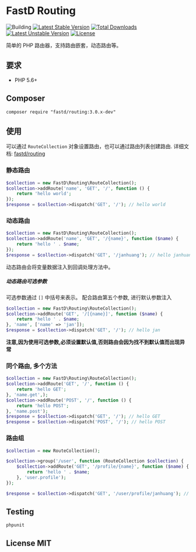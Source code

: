 # FastD Routing

![Building](https://api.travis-ci.org/JanHuang/routing.svg?branch=master)
[![Latest Stable Version](https://poser.pugx.org/fastd/routing/v/stable)](https://packagist.org/packages/fastd/routing) [![Total Downloads](https://poser.pugx.org/fastd/routing/downloads)](https://packagist.org/packages/fastd/routing) [![Latest Unstable Version](https://poser.pugx.org/fastd/routing/v/unstable)](https://packagist.org/packages/fastd/routing) [![License](https://poser.pugx.org/fastd/routing/license)](https://packagist.org/packages/fastd/routing)

简单的 PHP 路由器，支持路由嵌套，动态路由等。

## 要求

* PHP 5.6+

## Composer

```
composer require "fastd/routing:3.0.x-dev"
```

## 使用

可以通过 `RouteCollection` 对象设置路由，也可以通过路由列表创建路由. 详细文档: [fastd/routing](docs/readme.md)

### 静态路由

```php
$collection = new FastD\Routing\RouteCollection();
$collection->addRoute('name', 'GET', '/', function () {
    return 'hello world';
});
$response = $collection->dispatch('GET', '/'); // hello world
```

### 动态路由

```php
$collection = new FastD\Routing\RouteCollection();
$collection->addRoute('name', 'GET', '/{name}', function ($name) {
    return 'hello ' . $name;
});
$response = $collection->dispatch('GET', '/janhuang'); // hello janhuang
```

动态路由会将变量数据注入到回调处理方法中。

##### 动态路由可选参数

可选参数通过 `[]` 中括号来表示。 配合路由第五个参数, 进行默认参数注入

```php
$collection = new FastD\Routing\RouteCollection();
$collection->addRoute('GET', '/[{name}]', function ($name) {
    return 'hello ' . $name;
}, 'name', ['name' => 'jan']);
$response = $collection->dispatch('GET', '/'); // hello jan
```

**注意,因为使用可选参数,必须设置默认值,否则路由会因为找不到默认值而出现异常**

### 同个路由, 多个方法

```php
$collection = new FastD\Routing\RouteCollection();
$collection->addRoute('GET', '/', function () {
    return 'hello GET';
}, 'name.get',);
$collection->addRoute('POST', '/', function () {
    return 'hello POST';
}, 'name.post');
$response = $collection->dispatch('GET', '/'); // hello GET
$response = $collection->dispatch('POST', '/'); // hello POST
```

### 路由组

```php
$collection = new RouteCollection();

$collection->group('/user', function (RouteCollection $collection) {
    $collection->addRoute('GET', '/profile/{name}', function ($name) {
        return 'hello ' . $name;
    }, 'user.profile');
});

$response = $collection->dispatch('GET', '/user/profile/janhuang'); // hello janhuang
```

## Testing

```
phpunit
```

## License MIT
